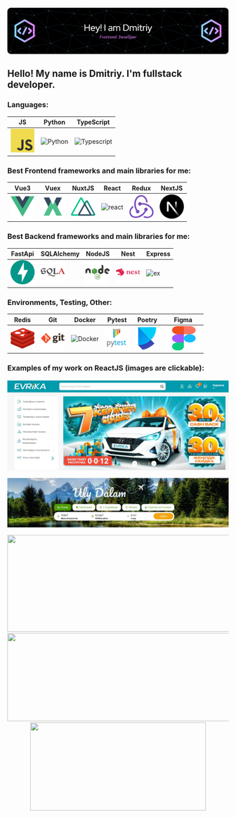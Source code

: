 ![Header](https://github.com/AwesomeXjs/awesomexjs/blob/main/assets/555.png)

## Hello! My name is Dmitriy. I'm fullstack developer.

### Languages:

| JS                                                                                                                                                               | Python                                                                                                                                                                                                                                                                            | TypeScript                                                                                                                                                                                                                                                                       |
| ---------------------------------------------------------------------------------------------------------------------------------------------------------------- | --------------------------------------------------------------------------------------------------------------------------------------------------------------------------------------------------------------------------------------------------------------------------------- | -------------------------------------------------------------------------------------------------------------------------------------------------------------------------------------------------------------------------------------------------------------------------------- |
| <img src="https://github.com/devicons/devicon/blob/master/icons/javascript/javascript-original.svg" title="JavaScript" alt="JavaScript" width="55" height="55"/> | <img src="https://camo.githubusercontent.com/52ec9548f75773e7841dd77f89a654e8a0bc2cce02da2eb43f84240f50351512/68747470733a2f2f74656368737461636b2d67656e657261746f722e76657263656c2e6170702f707974686f6e2d69636f6e2e737667" title="Python"  alt="Python" width="55" height="55"/> | <img src="https://camo.githubusercontent.com/b8dc7de058b6dca715cef009bc63e74b49f0747d6252cff3da6e7289bf8774d1/68747470733a2f2f74656368737461636b2d67656e657261746f722e76657263656c2e6170702f74732d69636f6e2e737667" title="Typescript" alt="Typescript" width="55" height="55"/> |

### Best Frontend frameworks and main libraries for me:

| Vue3                                                                                                                                      | Vuex                                                                                                                              | NuxtJS                                                                                                                                        | React                                                                                                                                                                                                                                                                        | Redux                                                                                                                                        | NextJS                                                                                                                                       |
| ----------------------------------------------------------------------------------------------------------------------------------------- | --------------------------------------------------------------------------------------------------------------------------------- | --------------------------------------------------------------------------------------------------------------------------------------------- | ---------------------------------------------------------------------------------------------------------------------------------------------------------------------------------------------------------------------------------------------------------------------------- | -------------------------------------------------------------------------------------------------------------------------------------------- | -------------------------------------------------------------------------------------------------------------------------------------------- |
| <img src="https://github.com/devicons/devicon/blob/master/icons/vuejs/vuejs-original.svg" title="vue"  alt="vue" width="55" height="55"/> | <img src="https://github.com/AwesomeXjs/awesomexjs/blob/main/assets/vuex-1.svg" title="vuex"  alt="vuex" width="55" height="55"/> | <img src="https://github.com/devicons/devicon/blob/master/icons/nuxtjs/nuxtjs-original.svg" title="nuxt"  alt="nuxt" width="55" height="55"/> | <img src="https://camo.githubusercontent.com/48a026f4399514afed27e76efb9f48e139a0ba4b613d933a8c7a094dc1da475c/68747470733a2f2f74656368737461636b2d67656e657261746f722e76657263656c2e6170702f72656163742d69636f6e2e737667" title="react" alt="react" width="55" height="55"/> | <img src="https://github.com/devicons/devicon/blob/master/icons/redux/redux-original.svg" title="Redux" alt="Redux" width="55" height="55"/> | <img src="https://github.com/devicons/devicon/blob/master/icons/nextjs/nextjs-original.svg" title="next" alt="next" width="55" height="55"/> |

### Best Backend frameworks and main libraries for me:

| FastApi                                                                                                                                               | SQLAlchemy                                                                                                                                                        | NodeJS                                                                                                                                                      | Nest                                                                                                                                                  | Express                                                                                                                                |
| ----------------------------------------------------------------------------------------------------------------------------------------------------- | ----------------------------------------------------------------------------------------------------------------------------------------------------------------- | ----------------------------------------------------------------------------------------------------------------------------------------------------------- | ----------------------------------------------------------------------------------------------------------------------------------------------------- | -------------------------------------------------------------------------------------------------------------------------------------- |
| <img src="https://github.com/devicons/devicon/blob/master/icons/fastapi/fastapi-original.svg" title="fastapi"  alt="fastapi" width="55" height="55"/> | <img src="https://github.com/devicons/devicon/blob/master/icons/sqlalchemy/sqlalchemy-original.svg" title="sqlalchemy"  alt="sqlalchemy" width="55" height="55"/> | <img src="https://github.com/devicons/devicon/blob/master/icons/nodejs/nodejs-original-wordmark.svg" title="express" alt="express" width="55" height="55"/> | <img src="https://github.com/devicons/devicon/blob/master/icons/nestjs/nestjs-original-wordmark.svg" title="Nest" alt="Nest" width="55" height="55"/> | <img src="https://github.com/patrickpiccini/devicons/blob/main/icons/light/ExpressJS.svg" title="ex" alt="ex" width="55" height="55"/> |

### Environments, Testing, Other:

| Redis                                                                                                                                        | Git                                                                                                                                           | Docker                                                                                                                                                                                                                                                                           | Pytest                                                                                                                                                    | Poetry                                                                                                                                           | Figma                                                                                                                                        |
| -------------------------------------------------------------------------------------------------------------------------------------------- | --------------------------------------------------------------------------------------------------------------------------------------------- | -------------------------------------------------------------------------------------------------------------------------------------------------------------------------------------------------------------------------------------------------------------------------------- | --------------------------------------------------------------------------------------------------------------------------------------------------------- | ------------------------------------------------------------------------------------------------------------------------------------------------ | -------------------------------------------------------------------------------------------------------------------------------------------- |
| <img src="https://github.com/devicons/devicon/blob/master/icons/redis/redis-original.svg" title="redis" alt="redis" width="55" height="55"/> | <img src="https://github.com/devicons/devicon/blob/master/icons/git/git-original-wordmark.svg" title="Git" alt="Git" width="55" height="55"/> | <img src="https://camo.githubusercontent.com/2d821f427e22599bab98d58d10af94518c146882fb0037e742f69354aacacb6c/68747470733a2f2f74656368737461636b2d67656e657261746f722e76657263656c2e6170702f646f636b65722d69636f6e2e737667" title="Docker" alt="Docker" width="55" height="55"/> | <img src="https://github.com/devicons/devicon/blob/master/icons/pytest/pytest-original-wordmark.svg" title="pytest" alt="pytest" width="55" height="55"/> | <img src="https://github.com/devicons/devicon/blob/master/icons/poetry/poetry-original.svg" title="poetry" alt="poetry" width="55" height="55"/> | <img src="https://github.com/devicons/devicon/blob/master/icons/figma/figma-original.svg" title="figma" alt="figma" width="80" height="55"/> |

### Examples of my work on ReactJS (images are clickable):

<p align="center">
  <a href="https://aweso0mex.github.io/tech-magazine/" target="_blank">
    <img width="1000" src="https://github.com/AwesomeXjs/awesomexjs/blob/main/assets/evrika.jpg" alt="snake"/>
  </a>
</p>

<p align="center">
  <a href="https://awesomexjs.github.io/-travel-commerce-tsx-redux/" target="_blank">
    <img width="1000" src="https://github.com/AwesomeXjs/awesomexjs/blob/main/assets/travel.jpg" alt="snake"/>
  </a>
</p>

<p align="center">
<img width="800" height="220" src="https://streak-stats.demolab.com?user=awesomexjs&theme=highcontrast&hide_border=true&border_radius=5&card_width=800">
<img width="600" height="200" src="https://github-readme-stats.vercel.app/api?username=awesomexjs&show_icons=true&theme=vision-friendly-dark">
<img width="400" height="200" src="https://github-readme-stats.vercel.app/api/top-langs/?username=awesomexjs&size_weight=0.15&count_weight=0.5&layout=compact&theme=vision-friendly-dark">
</p>

<div id="header" align="center">
  <img src="https://komarev.com/ghpvc/?username=awesomexjs&style=for-the-badge&color=orange" alt=""/>
</div>
